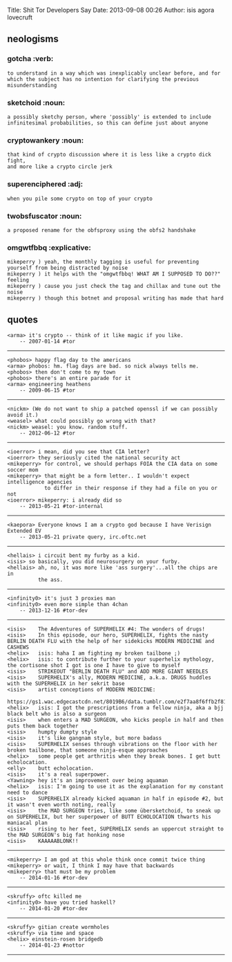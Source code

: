 Title: Shit Tor Developers Say
Date: 2013-09-08 00:26
Author: isis agora lovecruft

## neologisms

### gotcha                                                             :verb:
    to understand in a way which was inexplicably unclear before, and for
    which the subject has no intention for clarifying the previous
    misunderstanding

### sketchoid                                                          :noun:
    a possibly sketchy person, where 'possibly' is extended to include
    infinitesimal probabilities, so this can define just about anyone

### cryptowankery                                                      :noun:
    that kind of crypto discussion where it is less like a crypto dick fight,
    and more like a crypto circle jerk

### superenciphered                                                     :adj:
    when you pile some crypto on top of your crypto

### twobsfuscator                                                      :noun:
    a proposed rename for the obfsproxy using the obfs2 handshake

### omgwtfbbq                                                   :explicative:
    mikeperry ) yeah, the monthly tagging is useful for preventing yourself from being distracted by noise
    mikeperry ) it helps with the "omgwtfbbq! WHAT AM I SUPPOSED TO DO??" feeling
    mikeperry ) cause you just check the tag and chillax and tune out the noise
    mikeperry ) though this botnet and proposal writing has made that hard

## quotes

    <arma> it's crypto -- think of it like magic if you like.
        -- 2007-01-14 #tor
---
    <phobos> happy flag day to the americans
    <arma> phobos: hm. flag days are bad. so nick always tells me.
    <phobos> then don't come to my town
    <phobos> there's an entire parade for it
    <arma> engineering heathens
        -- 2009-06-15 #tor
---
    <nickm> (We do not want to ship a patched openssl if we can possibly avoid it.)
    <weasel> what could possibly go wrong with that?
    <nickm> weasel: you know. random stuff.
        -- 2012-06-12 #tor
---
    <ioerror> i mean, did you see that CIA letter?
    <ioerror> they seriously cited the national security act
    <mikeperry> for control, we should perhaps FOIA the CIA data on some soccer mom
    <mikeperry> that might be a form letter.. I wouldn't expect intelligence agencies 
                to differ in their response if they had a file on you or not
    <ioerror> mikeperry: i already did so
        -- 2013-05-21 #tor-internal
---
    <kaepora> Everyone knows I am a crypto god because I have Verisign Extended EV
        -- 2013-05-21 private query, irc.oftc.net
---
    <hellais> i circuit bent my furby as a kid.
    <isis> so basically, you did neurosurgery on your furby.
    <hellais> ah, no, it was more like 'ass surgery'...all the chips are in
              the ass.
---
    <infinity0> it's just 3 proxies man
    <infinity0> even more simple than 4chan
        -- 2013-12-16 #tor-dev
---
    <isis>    The Adventures of SUPERHELIX #4: The wonders of drugs!
    <isis>    In this episode, our hero, SUPERHELIX, fights the nasty BERLIN DEATH FLU with the help of her sidekicks MODERN MEDICINE and CASHEWS
    <helix>   isis: haha I am fighting my broken tailbone ;)
    <helix>   isis: to contribute further to your superhelix mythology, the cortisone shot I got is one I have to give to myself
    <isis>    STRIKEOUT "BERLIN DEATH FLU" and ADD MORE GIANT NEEDLES
    <isis>    SUPERHELIX's ally, MODERN MEDICINE, a.k.a. DRUGS huddles with the SUPERHELIX in her sekrit base
    <isis>    artist conceptions of MODERN MEDICINE:
              https://gs1.wac.edgecastcdn.net/8019B6/data.tumblr.com/e2f7aa8f6ffb2f81673126fa3115adbb/tumblr_mp0976XUzb1rt0tppo1_250.gif
    <helix>   isis: I got the prescriptions from a fellow ninja, aka a bjj black belt who is also a surgeon
    <isis>    when enters a MAD SURGEON, who kicks people in half and then puts them back together
    <isis>    humpty dumpty style
    <isis>    it's like gangnam style, but more badass
    <isis>    SUPERHELIX senses through vibrations on the floor with her broken tailbone, that someone ninja-esque approaches
    <helix>   some people get arthritis when they break bones. I get butt echolocation.
    <elly>    butt echolocation.
    <isis>    it's a real superpower.
    <Yawning> hey it's an improvement over being aquaman
    <helix>   isis: I'm going to use it as the explanation for my constant need to dance
    <isis>    SUPERHELIX already kicked aquaman in half in episode #2, but it wasn't even worth noting, really
    <isis>    the MAD SURGEON tries, like some übersketchoid, to sneak up on SUPERHELIX, but her superpower of BUTT ECHOLOCATION thwarts his maniacal plan
    <isis>    rising to her feet, SUPERHELIX sends an uppercut straight to the MAD SURGEON's big fat honking nose
    <isis>    KAAAAABLONK!!
---
    <mikeperry> I am god at this whole think once commit twice thing
    <mikeperry> or wait, I think I may have that backwards
    <mikeperry> that must be my problem
        -- 2014-01-16 #tor-dev
---
    <skruffy> oftc killed me
    <infinity0> have you tried haskell?
        -- 2014-01-20 #tor-dev
---
    <skruffy> gitian create wormholes
    <skruffy> via time and space
    <helix> einstein-rosen bridgedb
        -- 2014-01-23 #nottor
---
